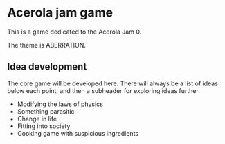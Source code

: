 # Acerola jam game

This is a game dedicated to the Acerola Jam 0.

The theme is ABERRATION.

## Idea development

The core game will be developed here. There will always be a list of ideas below each point, and then a subheader for exploring ideas further.

- Modifying the laws of physics
- Something parasitic
- Change in life
- Fitting into society
- Cooking game with suspicious ingredients
